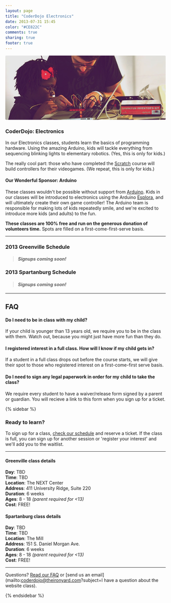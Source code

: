 ```yaml
---
layout: page
title: "CoderDojo Electronics"
date: 2013-07-31 15:45
color: "#CE822C"
comments: true
sharing: true
footer: true
---
```


<img src="/images/education/coderdojo/coderdojo-electronics-student-teacher.jpg" style="border-radius: 3px;">

### CoderDojo: Electronics

In our Electronics classes, students learn the basics of programming hardware. Using the amazing Arduino, kids will tackle everything from sequencing blinking lights to elementary robotics. (Yes, this is only for kids.)

The really cool part: those who have completed the [Scratch](/education/coderdojo/scratch) course will build controllers for their videogames. (We repeat, this is only for kids.)

#### Our Wonderful Sponsor: Arduino

These classes wouldn't be possible without support from [Arduino](http://www.arduino.cc/). Kids in our classes will be introduced to electronics using the Arduino [Esplora](http://arduino.cc/en/Main/ArduinoBoardEsplora), and will ultimately create their own game controller! The Arduino team is responsible for making lots of kids repeatedly smile, and we're excited to introduce more kids (and adults) to the fun.

**These classes are 100% free and run on the generous donation of volunteers time.** Spots are filled on a first-come-first-serve basis. 

---
<a id="schedule"></a>
### 2013 Greenville Schedule

> #### *Signups coming soon!*

### 2013 Spartanburg Schedule

> #### *Signups coming soon!*

---
<a id="faq"></a>
## FAQ

#### Do I need to be in class with my child?

If your child is younger than 13 years old, we require you to be in the class with them. Watch out, because you might just have more fun than they do. 

#### I registered interest in a full class. How will I know if my child gets in?

If a student in a full class drops out before the course starts, we will give their spot to those who registered interest on a first-come-first serve basis. 

#### Do I need to sign any legal paperwork in order for my child to take the class? 

We require every student to have a waiver/release form signed by a parent or guardian. You will recieve a link to this form when you sign up for a ticket. 

{% sidebar %}

### Ready to learn?

To sign up for a class, [check our schedule](#schedule) and reserve a ticket. If the class is full, you can sign up for another session or 'register your interest' and we'll add you to the waitlist. 

---

#### Greenville class details

**Day**: TBD  
**Time**: TBD  
**Location**: The NEXT Center  
**Address**: 411 University Ridge, Suite 220  
**Duration**: 6 weeks  
**Ages**: 8 - 18 *(parent required for <13)*  
**Cost**: FREE!

#### Spartanburg class details

**Day**: TBD  
**Time**: TBD  
**Location**: The Mill  
**Address**: 151 S. Daniel Morgan Ave.  
**Duration**: 6 weeks  
**Ages**: 8 - 18 *(parent required for <13)*  
**Cost**: FREE!

---

Questions? [Read our FAQ](#faq) or [send us an email](mailto:coderdojo@theironyard.com?subject=I have a question about the website class).

{% endsidebar %}

